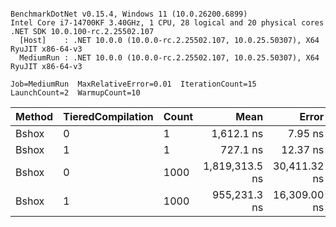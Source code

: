 ```

BenchmarkDotNet v0.15.4, Windows 11 (10.0.26200.6899)
Intel Core i7-14700KF 3.40GHz, 1 CPU, 28 logical and 20 physical cores
.NET SDK 10.0.100-rc.2.25502.107
  [Host]    : .NET 10.0.0 (10.0.0-rc.2.25502.107, 10.0.25.50307), X64 RyuJIT x86-64-v3
  MediumRun : .NET 10.0.0 (10.0.0-rc.2.25502.107, 10.0.25.50307), X64 RyuJIT x86-64-v3

Job=MediumRun  MaxRelativeError=0.01  IterationCount=15
LaunchCount=2  WarmupCount=10

```
| Method | TieredCompilation | Count |           Mean |        Error |  Allocated |
|--------|-------------------|-------|---------------:|-------------:|-----------:|
| Bshox  | 0                 | 1     |     1,612.1 ns |      7.95 ns |    3.05 KB |
| Bshox  | 1                 | 1     |       727.1 ns |     12.37 ns |    3.05 KB |
| Bshox  | 0                 | 1000  | 1,819,313.5 ns | 30,411.32 ns | 2953.85 KB |
| Bshox  | 1                 | 1000  |   955,231.3 ns | 16,309.00 ns | 2953.82 KB |
